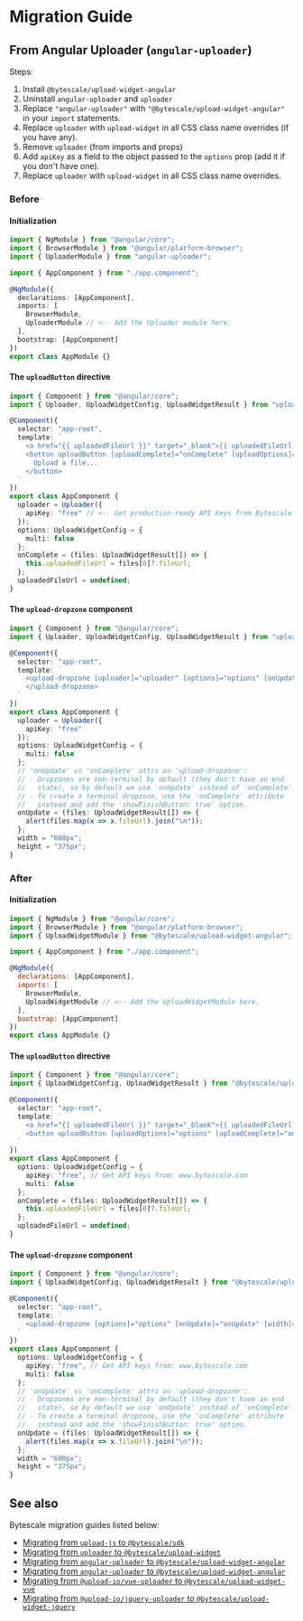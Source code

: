 # Migration Guide

## From Angular Uploader (`angular-uploader`)

Steps:

1. Install `@bytescale/upload-widget-angular`
2. Uninstall `angular-uploader` and `uploader`
3. Replace `"angular-uploader"` with `"@bytescale/upload-widget-angular"` in your `import` statements.
4. Replace `uploader` with `upload-widget` in all CSS class name overrides (if you have any).
5. Remove `uploader` (from imports and props)
6. Add `apiKey` as a field to the object passed to the `options` prop (add it if you don't have one).
7. Replace `uploader` with `upload-widget` in all CSS class name overrides.

### Before

#### Initialization

```typescript
import { NgModule } from "@angular/core";
import { BrowserModule } from "@angular/platform-browser";
import { UploaderModule } from "angular-uploader";

import { AppComponent } from "./app.component";

@NgModule({
  declarations: [AppComponent],
  imports: [
    BrowserModule,
    UploaderModule // <-- Add the Uploader module here.
  ],
  bootstrap: [AppComponent]
})
export class AppModule {}
```

#### The `uploadButton` directive

```typescript
import { Component } from "@angular/core";
import { Uploader, UploadWidgetConfig, UploadWidgetResult } from "uploader";

@Component({
  selector: "app-root",
  template: `
    <a href="{{ uploadedFileUrl }}" target="_blank">{{ uploadedFileUrl }}</a>
    <button uploadButton [uploadComplete]="onComplete" [uploadOptions]="options" [uploader]="uploader">
      Upload a file...
    </button>
  `
})
export class AppComponent {
  uploader = Uploader({
    apiKey: "free" // <-- Get production-ready API keys from Bytescale
  });
  options: UploadWidgetConfig = {
    multi: false
  };
  onComplete = (files: UploadWidgetResult[]) => {
    this.uploadedFileUrl = files[0]?.fileUrl;
  };
  uploadedFileUrl = undefined;
}
```

#### The `upload-dropzone` component

```typescript
import { Component } from "@angular/core";
import { Uploader, UploadWidgetConfig, UploadWidgetResult } from "uploader";

@Component({
  selector: "app-root",
  template: `
    <upload-dropzone [uploader]="uploader" [options]="options" [onUpdate]="onUpdate" [width]="width" [height]="height">
    </upload-dropzone>
  `
})
export class AppComponent {
  uploader = Uploader({
    apiKey: "free"
  });
  options: UploadWidgetConfig = {
    multi: false
  };
  // 'onUpdate' vs 'onComplete' attrs on 'upload-dropzone':
  // - Dropzones are non-terminal by default (they don't have an end
  //   state), so by default we use 'onUpdate' instead of 'onComplete'.
  // - To create a terminal dropzone, use the 'onComplete' attribute
  //   instead and add the 'showFinishButton: true' option.
  onUpdate = (files: UploadWidgetResult[]) => {
    alert(files.map(x => x.fileUrl).join("\n"));
  };
  width = "600px";
  height = "375px";
}
```

### After

#### Initialization

```javascript
import { NgModule } from "@angular/core";
import { BrowserModule } from "@angular/platform-browser";
import { UploadWidgetModule } from "@bytescale/upload-widget-angular";

import { AppComponent } from "./app.component";

@NgModule({
  declarations: [AppComponent],
  imports: [
    BrowserModule,
    UploadWidgetModule // <-- Add the UploadWidgetModule here.
  ],
  bootstrap: [AppComponent]
})
export class AppModule {}
```

#### The `uploadButton` directive

```typescript
import { Component } from "@angular/core";
import { UploadWidgetConfig, UploadWidgetResult } from "@bytescale/upload-widget";

@Component({
  selector: "app-root",
  template: `
    <a href="{{ uploadedFileUrl }}" target="_blank">{{ uploadedFileUrl }}</a>
    <button uploadButton [uploadOptions]="options" [uploadComplete]="onComplete">Upload a file...</button>
  `
})
export class AppComponent {
  options: UploadWidgetConfig = {
    apiKey: "free", // Get API keys from: www.bytescale.com
    multi: false
  };
  onComplete = (files: UploadWidgetResult[]) => {
    this.uploadedFileUrl = files[0]?.fileUrl;
  };
  uploadedFileUrl = undefined;
}
```

#### The `upload-dropzone` component

```typescript
import { Component } from "@angular/core";
import { UploadWidgetConfig, UploadWidgetResult } from "@bytescale/upload-widget";

@Component({
  selector: "app-root",
  template: `
    <upload-dropzone [options]="options" [onUpdate]="onUpdate" [width]="width" [height]="height"> </upload-dropzone>
  `
})
export class AppComponent {
  options: UploadWidgetConfig = {
    apiKey: "free", // Get API keys from: www.bytescale.com
    multi: false
  };
  // 'onUpdate' vs 'onComplete' attrs on 'upload-dropzone':
  // - Dropzones are non-terminal by default (they don't have an end
  //   state), so by default we use 'onUpdate' instead of 'onComplete'.
  // - To create a terminal dropzone, use the 'onComplete' attribute
  //   instead and add the 'showFinishButton: true' option.
  onUpdate = (files: UploadWidgetResult[]) => {
    alert(files.map(x => x.fileUrl).join("\n"));
  };
  width = "600px";
  height = "375px";
}
```

## See also

Bytescale migration guides listed below:

- [Migrating from `upload-js` to `@bytescale/sdk`](https://github.com/bytescale/bytescale-javascript-sdk/blob/main/MIGRATE.md)
- [Migrating from `uploader` to `@bytescale/upload-widget`](https://github.com/bytescale/bytescale-upload-widget/blob/main/MIGRATE.md)
- [Migrating from `angular-uploader` to `@bytescale/upload-widget-angular`](https://github.com/bytescale/bytescale-upload-widget-angular/blob/main/MIGRATE.md)
- [Migrating from `angular-uploader` to `@bytescale/upload-widget-angular`](https://github.com/bytescale/bytescale-upload-widget-angular/blob/main/MIGRATE.md)
- [Migrating from `@upload-io/vue-uploader` to `@bytescale/upload-widget-vue`](https://github.com/bytescale/bytescale-upload-widget-vue/blob/main/MIGRATE.md)
- [Migrating from `@upload-io/jquery-uploader` to `@bytescale/upload-widget-jquery`](https://github.com/bytescale/bytescale-upload-widget-jquery/blob/main/MIGRATE.md)
